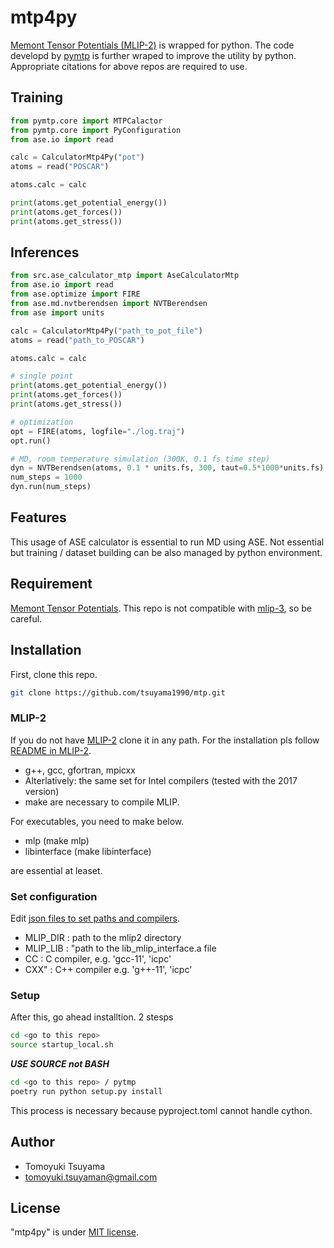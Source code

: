 # mtp4py

[Memont Tensor Potentials (MLIP-2)](https://gitlab.com/ashapeev/mlip-2.git)
is wrapped for python.
The code developd by [pymtp](https://github.com/hlyang1992/pymtp.git) is further wraped
to improve the utility by python.
Appropriate citations for above repos are required to use.

## Training

```python
from pymtp.core import MTPCalactor
from pymtp.core import PyConfiguration
from ase.io import read

calc = CalculatorMtp4Py("pot")
atoms = read("POSCAR")

atoms.calc = calc

print(atoms.get_potential_energy())
print(atoms.get_forces())
print(atoms.get_stress())
```

## Inferences

```python
from src.ase_calculator_mtp import AseCalculatorMtp
from ase.io import read
from ase.optimize import FIRE
from ase.md.nvtberendsen import NVTBerendsen
from ase import units

calc = CalculatorMtp4Py("path_to_pot_file")
atoms = read("path_to_POSCAR")

atoms.calc = calc

# single point
print(atoms.get_potential_energy())
print(atoms.get_forces())
print(atoms.get_stress())

# optimization
opt = FIRE(atoms, logfile="./log.traj")
opt.run()

# MD, room temperature simulation (300K, 0.1 fs time step)
dyn = NVTBerendsen(atoms, 0.1 * units.fs, 300, taut=0.5*1000*units.fs)
num_steps = 1000
dyn.run(num_steps)
```

## Features

This usage of ASE calculator is essential to run MD using ASE.
Not essential but training / dataset building can be also managed by python environment.

## Requirement

[Memont Tensor Potentials](https://gitlab.com/ashapeev/mlip-2.git).
This repo is not compatible with [mlip-3](https://gitlab.com/ashapeev/mlip-3.git),
so be careful.

## Installation

First, clone this repo.

```bash
git clone https://github.com/tsuyama1990/mtp.git
```

### MLIP-2

If you do not have [MLIP-2](https://gitlab.com/ashapeev/mlip-2.git)
clone it in any path.
For the installation pls follow
[README in MLIP-2](https://gitlab.com/ashapeev/mlip-2.git).

* g++, gcc, gfortran, mpicxx
* Alterlatively: the same set for Intel compilers (tested with the 2017 version)
* make
are necessary to compile MLIP.

For executables, you need to make below.

* mlp (make mlp)
* libinterface (make libinterface)

are essential at leaset.

### Set configuration

Edit [json files to set paths and compilers](libsetter.json).

* MLIP_DIR : path to the mlip2 directory
* MLIP_LIB : "path to the lib_mlip_interface.a file
* CC : C compiler, e.g. 'gcc-11', 'icpc'
* CXX" : C++ compiler e.g. 'g++-11', 'icpc'

### Setup

After this, go ahead installtion.
2 stesps

```bash
cd <go to this repo>
source startup_local.sh
```

***USE SOURCE not BASH***

```bash
cd <go to this repo> / pytmp
poetry run python setup.py install
```

This process is necessary because pyproject.toml cannot handle cython.

## Author

* Tomoyuki Tsuyama
* <tomoyuki.tsuyaman@gmail.com>

## License

"mtp4py" is under [MIT license](https://en.wikipedia.org/wiki/MIT_License).
